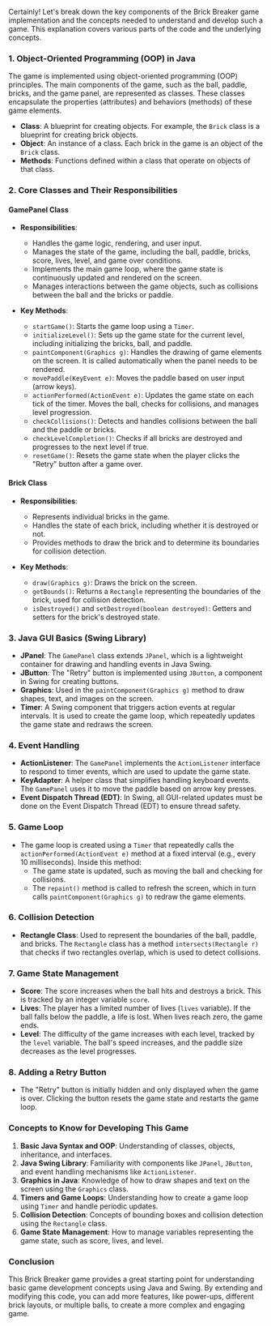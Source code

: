 Certainly! Let's break down the key components of the Brick Breaker game implementation and the concepts needed to understand and develop such a game. This explanation covers various parts of the code and the underlying concepts.

### **1. Object-Oriented Programming (OOP) in Java**

The game is implemented using object-oriented programming (OOP) principles. The main components of the game, such as the ball, paddle, bricks, and the game panel, are represented as classes. These classes encapsulate the properties (attributes) and behaviors (methods) of these game elements.

- **Class**: A blueprint for creating objects. For example, the `Brick` class is a blueprint for creating brick objects.
- **Object**: An instance of a class. Each brick in the game is an object of the `Brick` class.
- **Methods**: Functions defined within a class that operate on objects of that class.

### **2. Core Classes and Their Responsibilities**

#### **GamePanel Class**
- **Responsibilities**:
  - Handles the game logic, rendering, and user input.
  - Manages the state of the game, including the ball, paddle, bricks, score, lives, level, and game over conditions.
  - Implements the main game loop, where the game state is continuously updated and rendered on the screen.
  - Manages interactions between the game objects, such as collisions between the ball and the bricks or paddle.

- **Key Methods**:
  - `startGame()`: Starts the game loop using a `Timer`.
  - `initializeLevel()`: Sets up the game state for the current level, including initializing the bricks, ball, and paddle.
  - `paintComponent(Graphics g)`: Handles the drawing of game elements on the screen. It is called automatically when the panel needs to be rendered.
  - `movePaddle(KeyEvent e)`: Moves the paddle based on user input (arrow keys).
  - `actionPerformed(ActionEvent e)`: Updates the game state on each tick of the timer. Moves the ball, checks for collisions, and manages level progression.
  - `checkCollisions()`: Detects and handles collisions between the ball and the paddle or bricks.
  - `checkLevelCompletion()`: Checks if all bricks are destroyed and progresses to the next level if true.
  - `resetGame()`: Resets the game state when the player clicks the "Retry" button after a game over.

#### **Brick Class**
- **Responsibilities**:
  - Represents individual bricks in the game.
  - Handles the state of each brick, including whether it is destroyed or not.
  - Provides methods to draw the brick and to determine its boundaries for collision detection.

- **Key Methods**:
  - `draw(Graphics g)`: Draws the brick on the screen.
  - `getBounds()`: Returns a `Rectangle` representing the boundaries of the brick, used for collision detection.
  - `isDestroyed()` and `setDestroyed(boolean destroyed)`: Getters and setters for the brick's destroyed state.

### **3. Java GUI Basics (Swing Library)**

- **JPanel**: The `GamePanel` class extends `JPanel`, which is a lightweight container for drawing and handling events in Java Swing.
- **JButton**: The "Retry" button is implemented using `JButton`, a component in Swing for creating buttons.
- **Graphics**: Used in the `paintComponent(Graphics g)` method to draw shapes, text, and images on the screen.
- **Timer**: A Swing component that triggers action events at regular intervals. It is used to create the game loop, which repeatedly updates the game state and redraws the screen.

### **4. Event Handling**

- **ActionListener**: The `GamePanel` implements the `ActionListener` interface to respond to timer events, which are used to update the game state.
- **KeyAdapter**: A helper class that simplifies handling keyboard events. The `GamePanel` uses it to move the paddle based on arrow key presses.
- **Event Dispatch Thread (EDT)**: In Swing, all GUI-related updates must be done on the Event Dispatch Thread (EDT) to ensure thread safety.

### **5. Game Loop**

- The game loop is created using a `Timer` that repeatedly calls the `actionPerformed(ActionEvent e)` method at a fixed interval (e.g., every 10 milliseconds). Inside this method:
  - The game state is updated, such as moving the ball and checking for collisions.
  - The `repaint()` method is called to refresh the screen, which in turn calls `paintComponent(Graphics g)` to redraw the game elements.

### **6. Collision Detection**

- **Rectangle Class**: Used to represent the boundaries of the ball, paddle, and bricks. The `Rectangle` class has a method `intersects(Rectangle r)` that checks if two rectangles overlap, which is used to detect collisions.

### **7. Game State Management**

- **Score**: The score increases when the ball hits and destroys a brick. This is tracked by an integer variable `score`.
- **Lives**: The player has a limited number of lives (`lives` variable). If the ball falls below the paddle, a life is lost. When lives reach zero, the game ends.
- **Level**: The difficulty of the game increases with each level, tracked by the `level` variable. The ball's speed increases, and the paddle size decreases as the level progresses.

### **8. Adding a Retry Button**

- The "Retry" button is initially hidden and only displayed when the game is over. Clicking the button resets the game state and restarts the game loop.

### **Concepts to Know for Developing This Game**

1. **Basic Java Syntax and OOP**: Understanding of classes, objects, inheritance, and interfaces.
2. **Java Swing Library**: Familiarity with components like `JPanel`, `JButton`, and event handling mechanisms like `ActionListener`.
3. **Graphics in Java**: Knowledge of how to draw shapes and text on the screen using the `Graphics` class.
4. **Timers and Game Loops**: Understanding how to create a game loop using `Timer` and handle periodic updates.
5. **Collision Detection**: Concepts of bounding boxes and collision detection using the `Rectangle` class.
6. **Game State Management**: How to manage variables representing the game state, such as score, lives, and level.

### Conclusion

This Brick Breaker game provides a great starting point for understanding basic game development concepts using Java and Swing. By extending and modifying this code, you can add more features, like power-ups, different brick layouts, or multiple balls, to create a more complex and engaging game.
